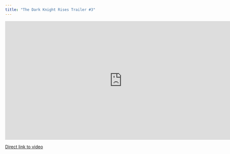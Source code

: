 ```yaml
---
title: "The Dark Knight Rises Trailer #3"
---
```

<p><iframe width="759" height="386" src="https://www.youtube.com/embed/g8evyE9TuYk" frameborder="0" allowfullscreen></iframe></p>
<p><a href="https://www.youtube.com/watch?feature=player_embedded&amp;v=g8evyE9TuYk">Direct link to video</a></p>
